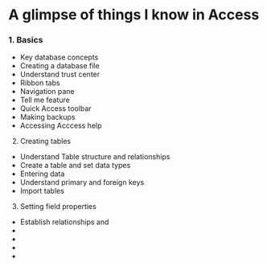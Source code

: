 # A glimpse of things I know in Access

### 1. Basics

* Key database concepts
* Creating a database file
* Understand trust center 
* Ribbon tabs
* Navigation pane
* Tell me feature
* Quick Access toolbar
* Making backups
* Accessing Acccess help

2. Creating tables

* Understand Table structure and relationships
* Create a table and set data types
* Entering data
* Understand primary and foreign keys
* Import tables

3. Setting field properties

* Establish relationships and 
* 
* 
* 
* 

